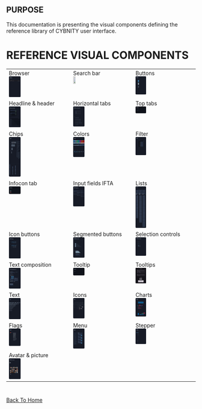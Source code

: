 ## PURPOSE
This documentation is presenting the visual components defining the reference library of CYBNITY user interface.

# REFERENCE VISUAL COMPONENTS
<table style="border: none;">
    <tr>
        <td valign="top">Browser<br><img src="browser.png"  width=20% height=20%></td>
        <td valign="top">Search bar<br><img src="search-bar.png" width=20% height=20%></td>
        <td valign="top">Buttons<br><img src="buttons.png"  width=20% height=20%></td>
    </tr>
    <tr>
        <td valign="top">Headline & header<br><img src="headline-and-header.png" width=20% height=20%></td>
        <td valign="top">Horizontal tabs<br><img src="horizontal-tabs.png"  width=20% height=20%></td>
        <td valign="top">Top tabs<br><img src="top-tabs.png"  width=20% height=20%></td>
    </tr>
    <tr>
        <td valign="top">Chips<br><img src="chips.png" width=20% height=20%></td>
        <td valign="top">Colors<br><img src="colors.png"  width=20% height=20%></td>
        <td valign="top">Filter<br><img src="filter.png"  width=20% height=20%></td>
    </tr>
    <tr>
        <td valign="top">Infocon tab<br><img src="infocon-tab.png" width=20% height=20%></td>
        <td valign="top">Input fields IFTA<br><img src="input-fields-ifta.png"  width=20% height=20%></td>
        <td valign="top">Lists<br><img src="lists.png"  width=20% height=20%></td>
    </tr>
    <tr>
        <td valign="top">Icon buttons<br><img src="icon-buttons.png"  width=20% height=20%></td>
        <td valign="top">Segmented buttons<br><img src="segmented-buttons.png"  width=20% height=20%></td>
        <td valign="top">Selection controls<br><img src="selection-controls.png"  width=20% height=20%></td>
    </tr>
    <tr>
        <td valign="top">Text composition<br><img src="text-composition.png" width=20% height=20%></td>
        <td valign="top">Tooltip<br><img src="tooltip.png"  width=20% height=20%></td>
        <td valign="top">Tooltips<br><img src="tooltips.png"  width=20% height=20%></td>
    </tr>
    <tr>
        <td valign="top">Text<br><img src="text.png" width=20% height=20%></td>
        <td valign="top">Icons<br><img src="icons.png"  width=20% height=20%></td>
        <td valign="top">Charts<br><img src="charts.png"  width=20% height=20%></td>
    </tr>
    <tr>
        <td valign="top">Flags<br><img src="flags.png"  width=20% height=20%></td>
        <td valign="top">Menu<br><img src="menu.png"  width=20% height=20%></td>
        <td valign="top">Stepper<br><img src="stepper.png"  width=20% height=20%></td>
    <tr>
        <td valign="top">Avatar & picture<br><img src="avatar-and-picture.png" width=20% height=20%></td>
        <td valign="top"></td>
        <td valign="top"></td>
        <td valign="top"></td>
    </tr>
</table>

#
[Back To Home](../README.md)
